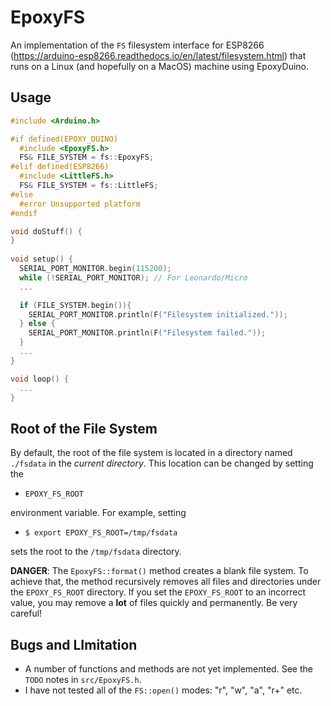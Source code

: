 # EpoxyFS

An implementation of the `FS` filesystem interface for ESP8266
(https://arduino-esp8266.readthedocs.io/en/latest/filesystem.html) that runs on
a Linux (and hopefully on a MacOS) machine using EpoxyDuino.

## Usage

```C++
#include <Arduino.h>

#if defined(EPOXY_DUINO)
  #include <EpoxyFS.h>
  FS& FILE_SYSTEM = fs::EpoxyFS;
#elif defined(ESP8266)
  #include <LittleFS.h>
  FS& FILE_SYSTEM = fs::LittleFS;
#else
  #error Unsupported platform
#endif

void doStuff() {
}
  
void setup() {
  SERIAL_PORT_MONITOR.begin(115200);
  while (!SERIAL_PORT_MONITOR); // For Leonardo/Micro
  ...

  if (FILE_SYSTEM.begin()){
    SERIAL_PORT_MONITOR.println(F("Filesystem initialized."));
  } else {
    SERIAL_PORT_MONITOR.println(F("Filesystem failed."));
  }
  ...
}

void loop() {
  ...
}
```

## Root of the File System

By default, the root of the file system is located in a directory named
`./fsdata` in the *current directory*. This location can be changed by setting
the

* `EPOXY_FS_ROOT`

environment variable. For example, setting

* `$ export EPOXY_FS_ROOT=/tmp/fsdata`

sets the root to the `/tmp/fsdata` directory.

**DANGER**: The `EpoxyFS::format()` method creates a blank file system. To
achieve that, the method recursively removes all files and directories under the
`EPOXY_FS_ROOT` directory. If you set the `EPOXY_FS_ROOT` to an incorrect value,
you may remove a **lot** of files quickly and permanently. Be very careful!

## Bugs and LImitation

* A number of functions and methods are not yet implemented. See the `TODO`
  notes in `src/EpoxyFS.h`.
* I have not tested all of the `FS::open()` modes: "r", "w", "a", "r+" etc.
